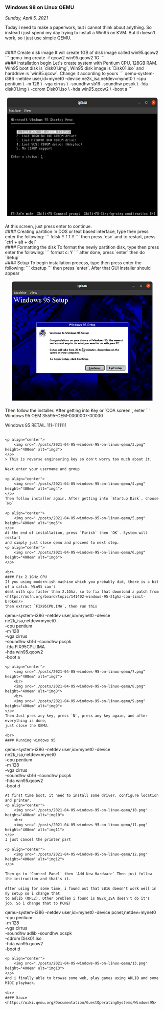 ### **Windows 98 on Linux QEMU**
_Sunday, April 5, 2021_

Today i need to make a paperwork, but i cannot think about anything. So instead i just 
spend my day trying to install a Win95 on KVM. But it doesn't work, so i just use simple 
QEMU.

<br>
#### Create disk image
It will create 1GB of disk image called win95.qcow2
```
qemu-img create -f qcow2 win95.qcow2 1G
```

<br>
#### Installation begin
Let's create system with Pentium CPU, 128GB RAM. Win95 boot disk is `disk01.img`, 
Win95 disk image is `Disk01.iso` and harddrive is `win95.qcow`. Change it according to yours
```
qemu-system-i386 -netdev user,id=mynet0 -device ne2k_isa,netdev=mynet0 \
 -cpu pentium \
 -m 128 \
 -vga cirrus \
 -soundhw sb16 -soundhw pcspk \
 -fda disk01.img \
 -cdrom Disk01.iso \
 -hda win95.qcow2 \
 -boot a 
```
<p align="center">
    <img src="./posts/2021-04-05-windows-95-on-linux-qemu/1.png" height="400em" alt="img1">
</p>
At this screen, just press enter to continue.

<br>
#### Creating partition
In DOS or text based interface, type then press enter the following:
```
fdisk
Y
1
1
Y
```
then press `esc` and to restart, press `ctrl + alt + del` 

<br>
#### Formatting the disk
To format the newly partition disk, type then press enter the following:
```
format c:
Y
```
after done, press `enter` then do `Setup`

<br>
#### Setup
To begin installation process, type then press enter the following:
```
d:setup
```
then press `enter`. After that GUI installer should appear

<p align="center">
    <img src="./posts/2021-04-05-windows-95-on-linux-qemu/2.png" height="400em" alt="img2">
</p>
Then follow the installer. After getting into Key or `COA screen`, enter
```
Windows 95 OEM
35595-OEM-0000007-00000

Windows 95 RETAIL
111-1111111
```

<p align="center">
    <img src="./posts/2021-04-05-windows-95-on-linux-qemu/3.png" height="400em" alt="img3">
</p>
> This is reverse engineering key so don't worry too much about it. 

Next enter your username and group

<p align="center">
    <img src="./posts/2021-04-05-windows-95-on-linux-qemu/4.png" height="400em" alt="img4">
</p>
Then follow installer again. After getting into `Startup Disk`, choose `No`

<p align="center">
    <img src="./posts/2021-04-05-windows-95-on-linux-qemu/5.png" height="400em" alt="img5">
</p>
At the end of installation, press `Finish` then `OK`. System will restart 
and simply just close qemu and proceed to next step.
<p align="center">
    <img src="./posts/2021-04-05-windows-95-on-linux-qemu/6.png" height="400em" alt="img6">
</p>

<br>
#### Fix 2.1GHz CPU
If you using modern-ish machine which you probably did, there is a bit of a catch. Win95 can't 
deal with cpu faster than 2.1Ghz, so to fix that download a patch from
<https://msfn.org/board/topic/141402-windows-95-21ghz-cpu-limit-broken/>
then extract `FIX95CPU.IMA`, then run this
```
qemu-system-i386 -netdev user,id=mynet0 -device ne2k_isa,netdev=mynet0 \
 -cpu pentium \
 -m 128 \
 -vga cirrus \
 -soundhw sb16 -soundhw pcspk \
 -fda FIX95CPU.IMA \
 -hda win95.qcow2 \
 -boot a 
```
<p align="center">
    <img src="./posts/2021-04-05-windows-95-on-linux-qemu/7.png" height="400em" alt="img7">
    <br>
    <img src="./posts/2021-04-05-windows-95-on-linux-qemu/8.png" height="400em" alt="img8">
    <br>
    <img src="./posts/2021-04-05-windows-95-on-linux-qemu/9.png" height="400em" alt="img9">
</p>
Then Just pres any key, press `N`, press any key again, and after everything is done, 
just close the QEMU.

<br>
#### Running windows 95
```
qemu-system-i386 -netdev user,id=mynet0 -device ne2k_isa,netdev=mynet0 \
 -cpu pentium \
 -m 128 \
 -vga cirrus \
 -soundhw sb16 -soundhw pcspk \
 -hda win95.qcow2 \
 -boot d
```
At first time boot, it need to install some driver, configure location and printer.
<p align="center">
    <img src="./posts/2021-04-05-windows-95-on-linux-qemu/10.png" height="400em" alt="img10">
    <br>
    <img src="./posts/2021-04-05-windows-95-on-linux-qemu/11.png" height="400em" alt="img11">
</p>
I just cancel the printer part

<p align="center">
    <img src="./posts/2021-04-05-windows-95-on-linux-qemu/12.png" height="400em" alt="img12">
</p>

Then go to `Control Panel` then `Add New Hardware` Then just follow the instruction and that's it.

After using for some time, i found out that SB16 doesn't work well in my setup so i change that 
to adlib (OPL2). Other problem i found is NE2K_ISA doesn't do it's job. So i change that to PCNET
```
qemu-system-i386 -netdev user,id=mynet0 -device pcnet,netdev=mynet0 \
 -cpu pentium \
 -m 128 \
 -vga cirrus \
 -soundhw adlib -soundhw pcspk \
 -cdrom Disk01.iso \
 -hda win95.qcow2 \
 -boot d
```
<p align="center">
    <img src="./posts/2021-04-05-windows-95-on-linux-qemu/13.png" height="400em" alt="img13">
</p>
And i finally able to browse some web, play games using ADLIB and some MIDI playback.

<br>
#### Sauce
<https://wiki.qemu.org/Documentation/GuestOperatingSystems/Windows95>